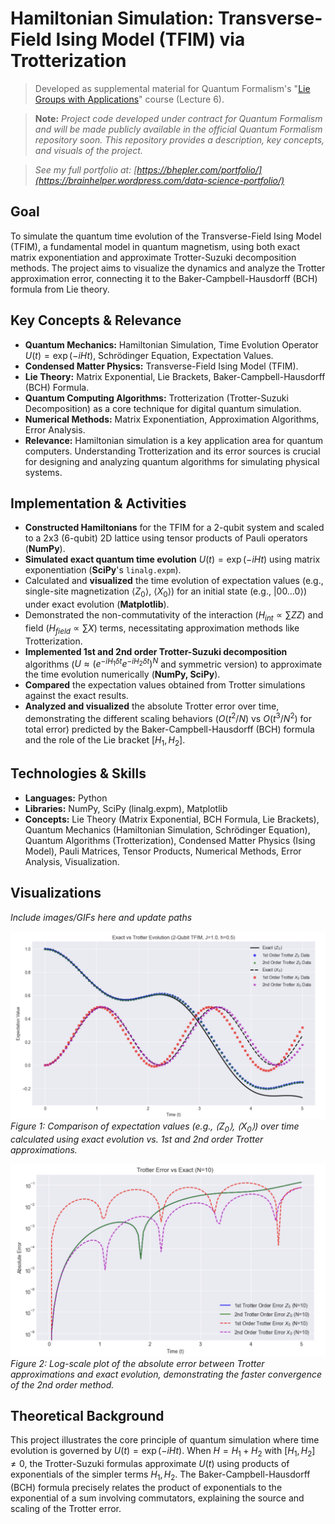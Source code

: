 # Hamiltonian Simulation: Transverse-Field Ising Model (TFIM) via Trotterization

> Developed as supplemental material for Quantum Formalism's "[Lie Groups with Applications](https://quantumformalism.academy/lie-groups-with-applications)" course (Lecture 6).

> **Note:** *Project code developed under contract for Quantum Formalism and will be made publicly available in the official Quantum Formalism repository soon. This repository provides a description, key concepts, and visuals of the project.*

> *See my full portfolio at: [https://bhepler.com/portfolio/](https://brainhelper.wordpress.com/data-science-portfolio/)*

## Goal

To simulate the quantum time evolution of the Transverse-Field Ising Model (TFIM), a fundamental model in quantum magnetism, using both exact matrix exponentiation and approximate Trotter-Suzuki decomposition methods. The project aims to visualize the dynamics and analyze the Trotter approximation error, connecting it to the Baker-Campbell-Hausdorff (BCH) formula from Lie theory.

## Key Concepts & Relevance

*   **Quantum Mechanics:** Hamiltonian Simulation, Time Evolution Operator $U(t) = \exp(-iHt)$, Schrödinger Equation, Expectation Values.
*   **Condensed Matter Physics:** Transverse-Field Ising Model (TFIM).
*   **Lie Theory:** Matrix Exponential, Lie Brackets, Baker-Campbell-Hausdorff (BCH) Formula.
*   **Quantum Computing Algorithms:** Trotterization (Trotter-Suzuki Decomposition) as a core technique for digital quantum simulation.
*   **Numerical Methods:** Matrix Exponentiation, Approximation Algorithms, Error Analysis.
*   **Relevance:** Hamiltonian simulation is a key application area for quantum computers. Understanding Trotterization and its error sources is crucial for designing and analyzing quantum algorithms for simulating physical systems.

## Implementation & Activities

*   **Constructed Hamiltonians** for the TFIM for a 2-qubit system and scaled to a 2x3 (6-qubit) 2D lattice using tensor products of Pauli operators (**NumPy**).
*   **Simulated exact quantum time evolution** $U(t) = \exp(-iHt)$ using matrix exponentiation (**SciPy**'s `linalg.expm`).
*   Calculated and **visualized** the time evolution of expectation values (e.g., single-site magnetization $\langle Z_0 \rangle$, $\langle X_0 \rangle$) for an initial state (e.g., $|00\dots 0\rangle$) under exact evolution (**Matplotlib**).
*   Demonstrated the non-commutativity of the interaction ($H_{int} \propto \sum ZZ$) and field ($H_{field} \propto \sum X$) terms, necessitating approximation methods like Trotterization.
*   **Implemented 1st and 2nd order Trotter-Suzuki decomposition** algorithms ($U \approx (e^{-iH_1 \delta t} e^{-iH_2 \delta t})^N$ and symmetric version) to approximate the time evolution numerically (**NumPy, SciPy**).
*   **Compared** the expectation values obtained from Trotter simulations against the exact results.
*   **Analyzed and visualized** the absolute Trotter error over time, demonstrating the different scaling behaviors ($O(t^2/N)$ vs $O(t^3/N^2)$ for total error) predicted by the Baker-Campbell-Hausdorff (BCH) formula and the role of the Lie bracket $[H_1, H_2]$.

## Technologies & Skills

*   **Languages:** Python
*   **Libraries:** NumPy, SciPy (linalg.expm), Matplotlib
*   **Concepts:** Lie Theory (Matrix Exponential, BCH Formula, Lie Brackets), Quantum Mechanics (Hamiltonian Simulation, Schrödinger Equation), Quantum Algorithms (Trotterization), Condensed Matter Physics (Ising Model), Pauli Matrices, Tensor Products, Numerical Methods, Error Analysis, Visualization.

## Visualizations

*Include images/GIFs here and update paths*

![Exact vs Trotter Evolution Comparison](img/tfim_evolution.png)
*Figure 1: Comparison of expectation values (e.g., $\langle Z_0 \rangle$, $\langle X_0 \rangle$) over time calculated using exact evolution vs. 1st and 2nd order Trotter approximations.*

![Trotter Error Scaling Analysis](img/tfim_error.png)
*Figure 2: Log-scale plot of the absolute error between Trotter approximations and exact evolution, demonstrating the faster convergence of the 2nd order method.*

## Theoretical Background

This project illustrates the core principle of quantum simulation where time evolution is governed by $U(t) = \exp(-iHt)$. When $H = H_1 + H_2$ with $[H_1, H_2] \neq 0$, the Trotter-Suzuki formulas approximate $U(t)$ using products of exponentials of the simpler terms $H_1, H_2$. The Baker-Campbell-Hausdorff (BCH) formula precisely relates the product of exponentials to the exponential of a sum involving commutators, explaining the source and scaling of the Trotter error.
